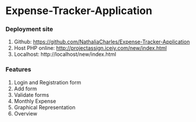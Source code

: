 # Expense-Tracker-Application

### Deployment site
1. Github: https://github.com/NathaliaCharles/Expense-Tracker-Application
2. Host PHP online: http://projectassign.iceiy.com/new/index.html
3. Localhost: http://localhost/new/index.html

### Features
1. Login and Registration form
2. Add form
3. Validate forms
4. Monthly Expense
5. Graphical Representation
6. Overview
